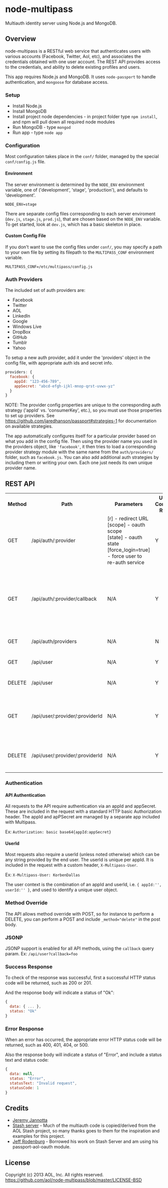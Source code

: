 node-multipass
==============

Multiauth identity server using Node.js and MongoDB.

## Overview
node-multipass is a RESTful web service that authenticates users with various accounts (Facebook, Twitter, Aol, etc), and associates the credentials obtained with one user account.
The REST API provides access to the credentials, and ability to delete existing profiles and users.

This app requires Node.js and MongoDB. It uses `node-passport` to handle authentication, and `mongoose` for database access.

### Setup
* Install Node.js
* Install MongoDB
* Install project node dependencies - in project folder type `npm install`, and npm will pull down all required node modules
* Run MongoDB - type `mongod`
* Run app - type `node app`

### Configuration
Most configuration takes place in the `conf/` folder, managed by the special `conf/config.js` file. 

#### Environment ####
The server environment is determined by the `NODE_ENV` environment variable, one of ('development', 'stage', 'production'), and defaults to 'development'.
```
NODE_ENV=stage
```

There are separate config files corresponding to each server enviroment (`dev.js`, `stage.js`, `prod.js`), that are chosen based on the `NODE_ENV` variable. To get started, look at `dev.js`, which has a basic skeleton in place.

#### Custom Config File ####
If you don't want to use the config files under `conf/`, you may specify a path to your own file by setting its filepath to the `MULTIPASS_CONF` environment variable.
```
MULTIPASS_CONF=/etc/multipass/config.js
```

### Auth Providers
The included set of auth providers are:
* Facebook
* Twitter
* AOL
* LinkedIn
* Google
* Windows Live
* DropBox
* GitHub
* Tumblr
* Yahoo

To setup a new auth provider, add it under the 'providers' object in the config file, with appropriate auth ids and secret info. 
```javascript
providers: {
  facebook: {
    appId: "123-456-789",
    appSecret: "abcd-efgh-ijkl-mnop-qrst-uvwx-yz"
  }
}
```
NOTE: The provider config properties are unique to the corresponding auth strategy ('appId' vs. 'consumerKey', etc.), so you must use those properties to set up providers. See https://github.com/jaredhanson/passport#strategies-1 for documentation on available strategies.

The app automatically configures itself for a particular provider based on what you add in the config file. Then using the provider name you used in the providers object, like `'facebook'`, it then tries to load a corresponding provider strategy module with the same name from the `auth/providers/` folder, such as `facebook.js`. You can also add additional auth strategies by including them or writing your own. Each one just needs its own unique provider name.

## REST API
<table>
  <tr>
    <th>Method</th>
    <th>Path</th>
    <th>Parameters</th>
    <th>User Context Req.</th>
    <th>Description</th>
  </tr>
  <tr>
    <td>GET</td>
    <td>/api/auth/:provider</td>
    <td width="150">
		[r] - redirect URL<br>
		[scope] - oauth scope<br>
		[state] - oauth state<br>
		[force_login=true] - force user to re-auth service
		</td>
    <td>Y</td>
    <td>Authentication path for each provider. Available values for :provider can be retreived via /auth/providers.</td>
  </tr>
  <tr>
    <td>GET</td>
    <td>/api/auth/:provider/callback</td>
    <td>N/A</td>
    <td>Y</td>
    <td>Authentication callback path for each provider. This is the endpoint automatically passed to auth strategies as the redirect URL, and processes the result of the auth call. Used internally, do not use this path directly.</td>
  </tr>
  <tr>
    <td>GET</td>
    <td>/api/auth/providers</td>
    <td>N/A</td>
    <td>N</td>
    <td>Returns a list of all available auth providers and their login URLs.</td>
  </tr>
  <tr>
    <td>GET</td>
    <td>/api/user</td>
    <td>N/A</td>
    <td>Y</td>
    <td>Returns complete user object for the currently-authenticated user.</td>
  </tr>
  <tr>
    <td>DELETE</td>
    <td>/api/user</td>
    <td>N/A</td>
    <td>Y</td>
    <td>Deletes the entire user object for the currently-authenticated user.</td>
  </tr>
  <tr>
    <td>GET</td>
    <td>/api/user/:provider/:providerId</td>
    <td>N/A</td>
    <td>Y</td>
    <td>Returns a particular auth profile for the currently-authenticated user, based the given 'provider' and 'providerId' values.
    <br>For example, `/user/twitter/987654321`</td>
  </tr>
  <tr>
    <td>DELETE</td>
    <td>/api/user/:provider/:providerId</td>
    <td>N/A</td>
    <td>Y</td>
    <td>Deletes a particular auth profile for the currently-authenticated user, based the given 'provider' and 'providerId' values.</td>
  </tr>
</table>

### Authentication
#### API Authentication
All requests to the API require authentication via an appId and appSecret. These are included in the request with a standard HTTP basic Authorization header. 
The appId and apPSecret are managed by a separate app included with Multipass.

Ex: `Authorization: basic base64{appId:appSecret}`

#### UserId
Most requests also require a userId (unless noted otherwise) which can be any string provided by the end user. The userId is unique per appId. It is included in the request with a custom header, `X-Multipass-User`.

Ex: `X-Multipass-User: KorbenDallas`

The user context is the combination of an appId and userId, i.e. `{ appId:'', userId:'' }`, and used to identify a unique user object.

### Method Override
The API allows method override with POST, so for instance to perform a DELETE, you can perform a POST and include `_method="delete"` in the post body.

### JSONP
JSONP support is enabled for all API methods, using the `callback` query param. Ex: `/api/user?callback=foo`

### Success Response
To check of the response was successful, first a successful HTTP status code will be returned, such as 200 or 201.

And the response body will indicate a status of "Ok":
```Javascript
{
  data: { ... },
  status: "Ok"
}
```

### Error Response
When an error has occurred, the appropriate error HTTP status code will be returned, such as 400, 401, 404, or 500.

Also the response body will indicate a status of "Error", and include a status text and status code:
```Javascript
{
  data: null,
  status: "Error",
  statusText: "Invalid request",
  statusCode: 1
}
```

## Credits
* [Jeremy Jannotta](https://github.com/jeremyjannotta)
* [Stash server](https://github.com/aol/Stash) - Much of the multiauth code is copied/derived from the AOL Stash project, so many thanks goes to them for the inspiration and examples for this project.
* [Jeff Rodenburg](https://github.com/jrodenburg) - Borrowed his work on Stash Server and am using his passport-aol-oauth module.

## License
Copyright (c) 2013 AOL, Inc.
All rights reserved.
https://github.com/aol/node-multipass/blob/master/LICENSE-BSD
